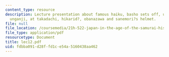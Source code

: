 ```yaml
---
content_type: resource
description: Lecture presentation about famous haiku, basho sets off, urami no taki,
  unganji, at takadachi, hikarid?, obanazawa and sanemori?s helmet.
file: null
file_location: /coursemedia/21h-522-japan-in-the-age-of-the-samurai-history-and-film-fall-2006/fdbba091d28ffd1ce54a5160438aa462_lec12.pdf
file_type: application/pdf
resourcetype: Document
title: lec12.pdf
uid: fdbba091-d28f-fd1c-e54a-5160438aa462
---
```

